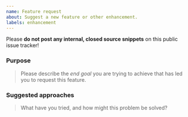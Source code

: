 ```yaml
---
name: Feature request
about: Suggest a new feature or other enhancement.
labels: enhancement
---
```


Please **do not post any internal, closed source snippets** on this public issue tracker!

### Purpose

> Please describe the _end goal_ you are trying to achieve that has led you to request this feature.



### Suggested approaches
> What have you tried, and how might this problem be solved?
